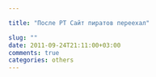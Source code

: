 ```yaml
---

title: "После РТ Сайт пиратов переехал"

slug: ""
date: 2011-09-24T21:11:00+03:00
comments: true
categories: others
---
```


